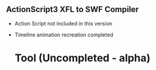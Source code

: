 ## ActionScript3 XFL to SWF Compiler ##
  * Action Script not included in this version<br>
<ul><li>Timeline animation recreation completed<br>
<h1>Tool (Uncompleted - alpha)</h1>
<wiki:gadget url="http://flashobject.googlecode.com/svn/trunk/flashobject.xml" up_swfPath="http://infogroupindia.com/blog/wp_files/as3xflcompiler/XFLBuilderTool.swf?sample=http://infogroupindia.com/blog/wp_files/as3xflcompiler/sample.zip&fontDir=http://infogroupindia.com/blog/wp_files/as3xflcompiler/fonts/" width="550" height="600"/>